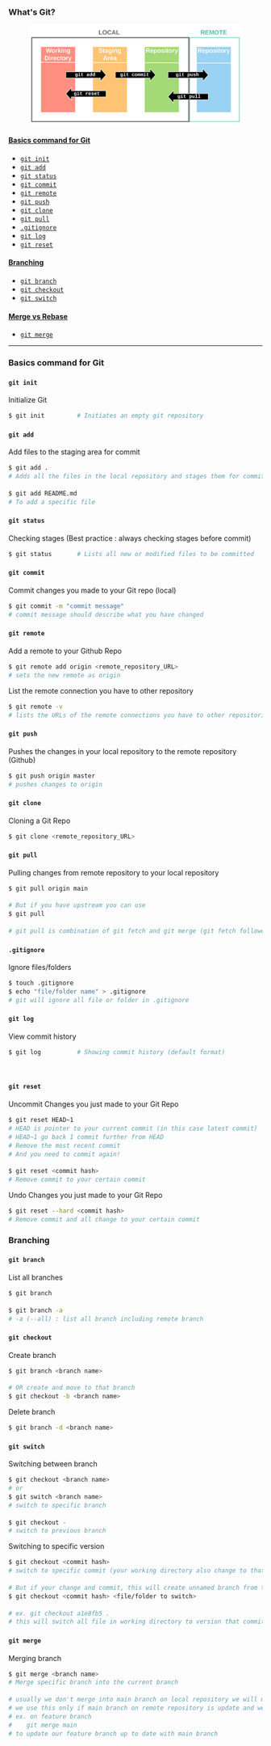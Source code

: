 ### What's Git?

<figure>
<img src="Git-media/git-diagram.svg"
title="git-diagram" alt="" />
</figure>

#### [Basics command for Git](#basics-command-for-git-1)
* [`git init`](#git-init)
* [`git add`](#git-add)
* [`git status`](#git-status)
* [`git commit`](#git-commit)
* [`git remote`](#git-remote)
* [`git push`](#git-push)
* [`git clone`](#git-clone)
* [`git pull`](#git-pull)
* [`.gitignore`](#gitignore)
* [`git log`](#git-log)
* [`git reset`](#git-reset)

#### [Branching](#branching-1)

* [`git branch`](#git-branch)
* [`git checkout`](#git-checkout)
* [`git switch`](#git-switch)

#### [Merge vs Rebase](#merge-vs-rebase-1)
* [`git merge`](#git-merge)

---

### Basics command for Git

#### `git init` 
Initialize Git
```bash
$ git init         # Initiates an empty git repository
```

#### `git add`
Add files to the staging area for commit
```bash
$ git add .  
# Adds all the files in the local repository and stages them for commit

$ git add README.md 
# To add a specific file
```

#### `git status`

Checking stages (Best practice : always checking stages before commit)
```bash
$ git status       # Lists all new or modified files to be committed
```

#### `git commit`

Commit changes you made to your Git repo (local)
```bash
$ git commit -m "commit message"
# commit message should describe what you have changed
```

#### `git remote`

Add a remote to your Github Repo
```bash
$ git remote add origin <remote_repository_URL>
# sets the new remote as origin
```

List the remote connection you have to other repository
```bash
$ git remote -v    
# lists the URLs of the remote connections you have to other repositories
```

#### `git push`

Pushes the changes in your local repository to the remote repository (Github)
```bash
$ git push origin master 
# pushes changes to origin
```

#### `git clone`

Cloning a Git Repo
```bash
$ git clone <remote_repository_URL>
```

#### `git pull`

Pulling changes from remote repository to your local repository
```bash
$ git pull origin main

# But if you have upstream you can use
$ git pull

# git pull is combination of git fetch and git merge (git fetch followed by git merge)
```

#### `.gitignore`

Ignore files/folders
```bash
$ touch .gitignore
$ echo "file/folder name" > .gitignore
# git will ignore all file or folder in .gitignore
```

#### `git log`

View commit history
```bash
$ git log          # Showing commit history (default format)
```
<figure>
<img src="Git-media/gitlog.gif"
title="git-diagram" alt="" />
</figure>

#### `git reset`

Uncommit Changes you just made to your Git Repo
```bash
$ git reset HEAD~1
# HEAD is pointer to your current commit (in this case latest commit)
# HEAD~1 go back 1 commit further from HEAD
# Remove the most recent commit
# And you need to commit again!

$ git reset <commit hash>
# Remove commit to your certain commit 
```

Undo Changes you just made to your Git Repo
```bash
$ git reset --hard <commit hash>
# Remove commit and all change to your certain commit
```

### Branching

#### `git branch`
List all branches
```bash
$ git branch

$ git branch -a    
# -a (--all) : list all branch including remote branch 
```

#### `git checkout`

Create branch
```bash
$ git branch <branch name>

# OR create and move to that branch
$ git checkout -b <branch name>
```

Delete branch
```bash
$ git branch -d <branch name>
```

#### `git switch`

Switching between branch
```bash
$ git checkout <branch name>
# or
$ git switch <branch name>
# switch to specific branch

$ git checkout -
# switch to previous branch
```

Switching to specific version
```bash
$ git checkout <commit hash>
# switch to specific commit (your working directory also change to that commit)

# But if your change and commit, this will create unnamed branch from this version. To prevent this we will use
$ git checkout <commit hash> <file/folder to switch>

# ex. git checkout a1e8fb5 .
# this will switch all file in working directory to version that commit hash is a1e8fb5 and if you have change and commit, this will continue your commit in your branch 
```

#### `git merge`

Merging branch
```bash
$ git merge <branch name>
# Merge specific branch into the current branch

# usually we don't merge into main branch on local repository we will merge main branch on remote repository
# we use this only if main branch on remote repository is update and we want our feature branch that we dev to also update with main branch
# ex. on feature branch
#  	 git merge main
# to update our feature branch up to date with main branch
```

